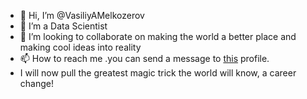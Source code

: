 - 👋 Hi, I’m @VasiliyAMelkozerov
- 👀 I’m a Data Scientist
- 💞️ I’m looking to collaborate on making the world a better place and making cool ideas into reality
- 📫 How to reach me .you can send a message to <a href="https://www.linkedin.com/in/vasiliy-melkozerov/">this</a> profile.
- I will now pull the greatest magic trick the world will know, a career change!
